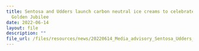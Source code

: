```yaml
---
title: Sentosa and Udders launch carbon neutral ice creams to celebrate island’s
  Golden Jubilee
date: 2022-06-14
layout: file
description: ""
file_url: /files/resources/news/20220614_Media_advisory_Sentosa_Udders_Golden_Jubilee_Ice_Cream.pdf
---
```


